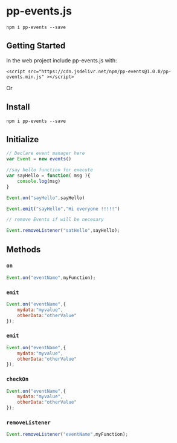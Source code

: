 # pp-events.js

```
npm i pp-events --save
```

## Getting Started

In the web project include pp-events.js with:

```
<script src="https://cdn.jsdelivr.net/npm/pp-events@1.0.8/pp-events.min.js" ></script>
```

Or

## Install

```
npm i pp-events --save
```

## Initialize

```javascript
// Declare event manager here
var Event = new events()

//say hello function for execute
var sayHello = function( msg ){
	console.log(msg)
}

Event.on("sayHello",sayHello)

Event.emit("sayHello","Hi everyone !!!!!")

// remove Events if will be necesary

Event.removeListener("satHello",sayHello);

```

## Methods

### `on`

```javascript
Event.on("eventName",myFunction);
```
### `emit`
```javascript
Event.on("eventName",{
	mydata:"myvalue",
	otherData:"otherValue"
});
```

### `emit`
```javascript
Event.on("eventName",{
	mydata:"myvalue",
	otherData:"otherValue"
});
```
### `checkOn`
```javascript
Event.on("eventName",{
	mydata:"myvalue",
	otherData:"otherValue"
});
```

### `removeListener`
```javascript
Event.removeListener("eventName",myFunction);
```
